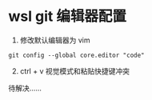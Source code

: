 # wsl git 编辑器配置

1. 修改默认编辑器为 vim

```
git config --global core.editor "code"
```

2. ctrl + v 视觉模式和粘贴快捷键冲突

待解决……
